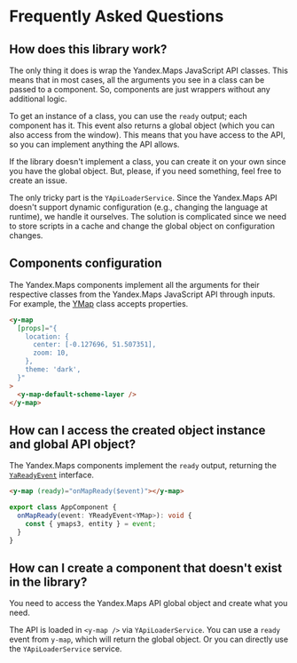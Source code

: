 # Frequently Asked Questions

## How does this library work?

The only thing it does is wrap the Yandex.Maps JavaScript API classes.
This means that in most cases, all the arguments you see in a class can be passed to a component.
So, components are just wrappers without any additional logic.

To get an instance of a class, you can use the `ready` output; each component has it.
This event also returns a global object (which you can also access from the window).
This means that you have access to the API, so you can implement anything the API allows.

If the library doesn't implement a class, you can create it on your own since you have the global object.
But, please, if you need something, feel free to create an issue.

The only tricky part is the `YApiLoaderService`.
Since the Yandex.Maps API doesn't support dynamic configuration (e.g., changing the language at runtime), we handle it ourselves.
The solution is complicated since we need to store scripts in a cache and change the global object on configuration changes.

## Components configuration

The Yandex.Maps components implement all the arguments for their respective classes from the Yandex.Maps JavaScript API through inputs.
For example, the [YMap](https://yandex.ru/dev/jsapi30/doc/ru/ref/#class-ymap) class accepts properties.

```html
<y-map
  [props]="{
    location: {
      center: [-0.127696, 51.507351],
      zoom: 10,
    },
    theme: 'dark',
  }"
>
  <y-map-default-scheme-layer />
</y-map>
```

## How can I access the created object instance and global API object?

The Yandex.Maps components implement the `ready` output, returning the [`YaReadyEvent`](v3/interfaces/YReadyEvent) interface.

```html
<y-map (ready)="onMapReady($event)"></y-map>
```

```typescript
export class AppComponent {
  onMapReady(event: YReadyEvent<YMap>): void {
    const { ymaps3, entity } = event;
  }
}
```

## How can I create a component that doesn't exist in the library?

You need to access the Yandex.Maps API global object and create what you need.

The API is loaded in `<y-map />` via `YApiLoaderService`. You can use a `ready` event from `y-map`, which will return the global object.
Or you can directly use the `YApiLoaderService` service.
